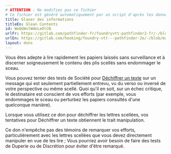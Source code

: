 ```yaml
---
# ATTENTION : Ne modifiez pas ce fichier
# Ce fichier est généré automatiquement par un script d'après les données du module Foundry VTT officiel et de sa traduction
title: Glaner des informations
titleEn: Glean Contents
id: WeQGWvlWdeLeOlCN
urlFr: https://gitlab.com/pathfinder-fr/foundryvtt-pathfinder2-fr/-/blob/master/data/feats/WeQGWvlWdeLeOlCN.htm
urlEn: https://gitlab.com/hooking/foundry-vtt---pathfinder-2e/-/blob/master/packs/data/feats.db/glean-contents.json
layout: dons
---
```

Vous êtes adepte à lire rapidement les papiers laissés sans surveillance et à discerner soigneusement le contenu des plis scellés sans endommager le sceau.

Vous pouvez tenter des tests de Société pour [Déchiffrer un texte](../actions/déchiffrer-un-texte.html) sur un message qui est seulement partiellement entrevu, vu du verso ou inversé de votre perspective ou même scellé. Quoi qu'il en soit, sur un échec critique, le destinataire est conscient de vos efforts (par exemple, vous endommages le sceau ou perturbez les papiers consultés d'une quelconque manière).

Lorsque vous utilisez ce don pour déchiffrer les lettres scellées, vos tentatives pour Déchiffrer un texte obtiennent le trait manipulation.

Ce don n'empêche pas des témoins de remarquer vos efforts, particulièrement avec les lettres scellées que vous devez directement manipuler en vue de les lire ; Vous pourriez avoir besoin de faire des tests de Duperie ou de Discrétion pour éviter d'être remarqué.
